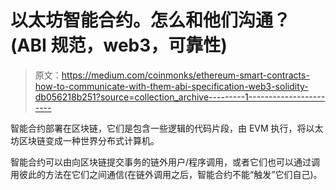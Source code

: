# 以太坊智能合约。怎么和他们沟通？(ABI 规范，web3，可靠性)

> 原文：<https://medium.com/coinmonks/ethereum-smart-contracts-how-to-communicate-with-them-abi-specification-web3-solidity-db056218b251?source=collection_archive---------1----------------------->

智能合约部署在区块链，它们是包含一些逻辑的代码片段，由 EVM 执行，将以太坊区块链变成一种世界分布式计算机。

智能合约可以由向区块链提交事务的链外用户/程序调用，或者它们也可以通过调用彼此的方法在它们之间通信(在链外调用之后，智能合约不能“触发”它们自己)。